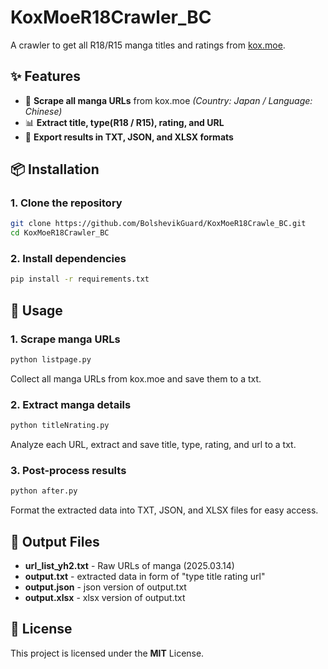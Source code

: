 # KoxMoeR18Crawler_BC  

A crawler to get all R18/R15 manga titles and ratings from [kox.moe](https://kox.moe).  

## ✨ Features  
- 📜 **Scrape all manga URLs** from kox.moe _(Country: Japan / Language: Chinese)_  
- 📊 **Extract title, type(R18 / R15), rating, and URL**  
- 📁 **Export results in TXT, JSON, and XLSX formats**  

## 📦 Installation  

### 1. Clone the repository  
```bash
git clone https://github.com/BolshevikGuard/KoxMoeR18Crawle_BC.git
cd KoxMoeR18Crawler_BC
```

### 2. Install dependencies
```bash
pip install -r requirements.txt
```

## 🚀 Usage

### **1. Scrape manga URLs**
```bash
python listpage.py
```
Collect all manga URLs from kox.moe and save them to a txt.

### **2. Extract manga details**
```bash
python titleNrating.py
```
Analyze each URL, extract and save title, type, rating, and url to a txt.

### **3. Post-process results**
```bash
python after.py
```
Format the extracted data into TXT, JSON, and XLSX files for easy access.

## 📂 Output Files
* **url_list_yh2.txt** - Raw URLs of manga (2025.03.14)
* **output.txt** - extracted data in form of "type title rating url"
* **output.json** - json version of output.txt
* **output.xlsx** - xlsx version of output.txt

## 📜 License
This project is licensed under the **MIT** License.
